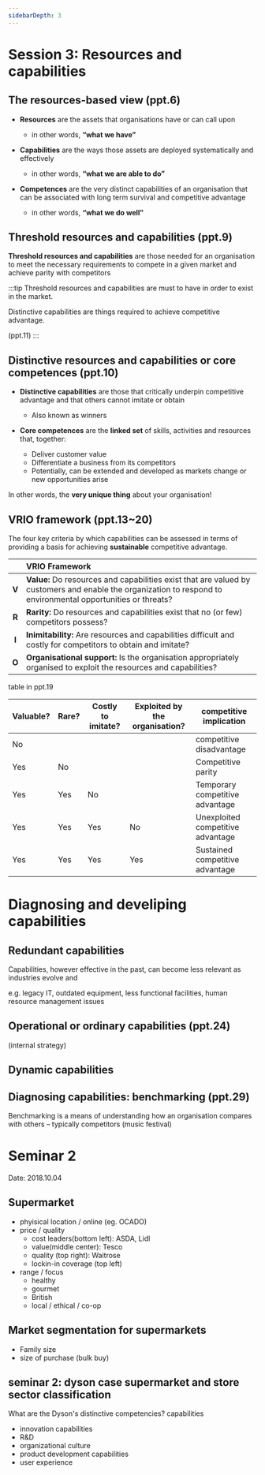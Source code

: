 ```yaml
---
sidebarDepth: 3
---
```

# Session 3: Resources and capabilities

## The resources-based view (ppt.6)

- **Resources** are the assets that organisations have or can call upon

  - in other words, **“what we have”**

- **Capabilities** are the ways those assets are deployed systematically and effectively

  - in other words, **“what we are able to do”**

- **Competences** are the very distinct capabilities of an organisation that can be associated with long term survival and competitive advantage
  - in other words, **“what we do well”**

## Threshold resources and capabilities (ppt.9)

**Threshold resources and capabilities** are those needed for an organisation to meet the necessary requirements to compete in a given market and achieve parity with competitors

:::tip
Threshold resources and capabilities are must to have in order to exist in the market.

Distinctive capabilities are things required to achieve competitive advantage.

(ppt.11)
:::

## Distinctive resources and capabilities or core competences (ppt.10)

- **Distinctive capabilities** are those that critically underpin competitive advantage and that others cannot imitate or obtain

  - Also known as winners

- **Core competences** are the **linked set** of skills, activities and resources that, together:

  - Deliver customer value
  - Differentiate a business from its competitors
  - Potentially, can be extended and developed as markets change or new opportunities arise

In other words, the **very unique thing** about your organisation!

## VRIO framework (ppt.13~20)

The four key criteria by which capabilities can be assessed in terms of providing a basis for achieving **sustainable** competitive advantage.

| | VRIO Framework|
|:--:|:--|
|**V**|**Value:** Do resources and capabilities exist that are valued by customers and enable the organization to respond to environmental opportunities or threats?|
|**R**|**Rarity:** Do resources and capabilities exist that no (or few) competitors possess?|
|**I**|**Inimitability:** Are resources and capabilities difficult and costly for competitors to obtain and imitate?|
|**O**|**Organisational support:** Is the organisation appropriately organised to exploit the resources and capabilities?|

table in ppt.19

| Valuable? | Rare? | Costly to imitate? | Exploited by the organisation? | competitive implication           |
| --------- | ----- | ------------------ | ------------------------------ | --------------------------------- |
| No        |       |                    |                                | competitive disadvantage          |
| Yes       | No    |                    |                                | Competitive parity                |
| Yes       | Yes   | No                 |                                | Temporary competitive advantage   |
| Yes       | Yes   | Yes                | No                             | Unexploited competitive advantage |
| Yes       | Yes   | Yes                | Yes                            | Sustained competitive advantage   |

# Diagnosing and develiping capabilities

## Redundant capabilities
Capabilities, however effective in the past, can become less relevant as industries evolve and 

e.g. legacy IT, outdated equipment, less functional facilities, human resource management issues

## Operational or ordinary capabilities (ppt.24)
(internal strategy)

## Dynamic capabilities

## Diagnosing capabilities: benchmarking (ppt.29)

Benchmarking is a means of understanding how an organisation compares with others – typically competitors (music festival)











# Seminar 2 
Date: 2018.10.04

## Supermarket 
- phyisical location / online (eg. OCADO)
- price / quality
  - cost leaders(bottom left): ASDA, Lidl
  - value(middle center): Tesco
  - quality (top right): Waitrose
  - lockin-in coverage (top left)
- range / focus
  - healthy
  - gourmet
  - British
  - local / ethical / co-op

## Market segmentation for supermarkets
- Family size
- size of purchase (bulk buy)



## seminar 2: dyson case supermarket and store sector classification

What are the Dyson's distinctive competencies? capabilities
- innovation capabilities
- R&D
- organizational culture
- product development capabilities
- user experience